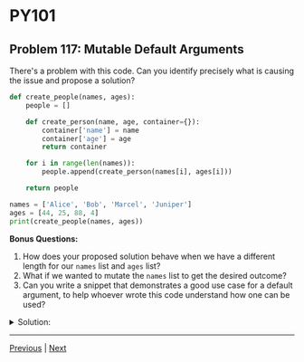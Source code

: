 # PY101
## Problem 117: Mutable Default Arguments

There's a problem with this code. Can you identify precisely what is causing the issue and propose a solution?

```python
def create_people(names, ages):
    people = []

    def create_person(name, age, container={}):
        container['name'] = name
        container['age'] = age
        return container

    for i in range(len(names)):
        people.append(create_person(names[i], ages[i]))

    return people

names = ['Alice', 'Bob', 'Marcel', 'Juniper']
ages = [44, 25, 88, 4]
print(create_people(names, ages))
```

**Bonus Questions:**
1. How does your proposed solution behave when we have a different length for our `names` list and `ages` list?
2. What if we wanted to mutate the `names` list to get the desired outcome?
3. Can you write a snippet that demonstrates a good use case for a default argument, to help whoever wrote this code understand how one can be used?

<details>
<summary>Solution:</summary>

**The Problem:**

The default argument `container={}` is created once when the function is defined, not each time it's called. Every invocation of `create_person` shares the same dictionary, so each call overwrites the previous values.

Output (incorrect):
```python
[
    {'name': 'Juniper', 'age': 4},
    {'name': 'Juniper', 'age': 4},
    {'name': 'Juniper', 'age': 4},
    {'name': 'Juniper', 'age': 4}
]
# All reference the same dictionary with the last values!
```

**The Solution:**

Create a new container each time instead of using a mutable default argument:

```python
def create_people(names, ages):
    people = []

    def create_person(name, age, container=None):
        if container is None:
            container = {}  # Create new dict each time
        container['name'] = name
        container['age'] = age
        return container

    for i in range(len(names)):
        people.append(create_person(names[i], ages[i]))

    return people

names = ['Alice', 'Bob', 'Marcel', 'Juniper']
ages = [44, 25, 88, 4]
print(create_people(names, ages))
# [
#     {'name': 'Alice', 'age': 44},
#     {'name': 'Bob', 'age': 25},
#     {'name': 'Marcel', 'age': 88},
#     {'name': 'Juniper', 'age': 4}
# ]
```

Or simpler - don't use a default argument at all:
```python
def create_people(names, ages):
    people = []

    def create_person(name, age):
        return {'name': name, 'age': age}

    for i in range(len(names)):
        people.append(create_person(names[i], ages[i]))

    return people
```

**Bonus Answers:**

**Bonus 1**: With mismatched lengths, we'd get an `IndexError`:

```python
names = ['Alice', 'Bob']
ages = [44, 25, 88, 4]  # More ages than names
print(create_people(names, ages))  # IndexError: list index out of range
```

Better solution using `zip`:
```python
def create_people(names, ages):
    def create_person(name, age):
        return {'name': name, 'age': age}

    return [create_person(name, age) for name, age in zip(names, ages)]
```

`zip` stops at the shortest list, avoiding the error.

**Bonus 2**: To mutate the `names` list:

```python
def create_people(names, ages):
    def create_person(name, age):
        return {'name': name, 'age': age}
    
    # Transform names in place and create people
    for i in range(len(names)):
        names[i] = names[i].upper()  # Example transformation
    
    return [create_person(name, age) for name, age in zip(names, ages)]

names = ['Alice', 'Bob', 'Marcel', 'Juniper']
ages = [44, 25, 88, 4]
result = create_people(names, ages)
print(names)  # ['ALICE', 'BOB', 'MARCEL', 'JUNIPER'] - mutated!
```

**Bonus 3**: Good use cases for default arguments (with immutable defaults):

```python
# Good: Default greeting
def greet(name, greeting="Hello"):
    return f"{greeting}, {name}!"

print(greet("Alice"))                      # Hello, Alice!
print(greet("Bob", greeting="Hi"))         # Hi, Bob!
```

```python
# Good: Optional separator
def join_words(words, separator=" "):
    return separator.join(words)

print(join_words(["hello", "world"]))           # hello world
print(join_words(["hello", "world"], "-"))      # hello-world
```

```python
# Good: Optional multiplier
def calculate_price(base_price, tax_rate=0.08):
    return base_price * (1 + tax_rate)

print(calculate_price(100))       # 108.0 (default tax)
print(calculate_price(100, 0.10)) # 110.0 (custom tax)
```

**The key:** Use immutable defaults (numbers, strings, `None`, tuples) or create mutable objects inside the function.

</details>

---

[Previous](116.md) | [Next](118.md)

